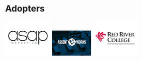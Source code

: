 # Adopters


<img src="imgs/logos/asap-logo.png" style="background-color: white; width: 25%; padding: 36px 10px" />
<img src="imgs/logos/assent-works.jpg" style="width: 25%;" />
<img src="imgs/logos/red-river-college.png" style="background-color: white; width: 25%; padding: 36px 10px" />


